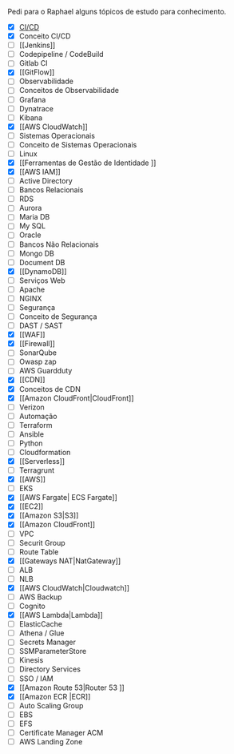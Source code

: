 
Pedi para o Raphael alguns tópicos de estudo para conhecimento.

- [x] [CI/CD](CI.CD.md)  
- [x] Conceito CI/CD  
- [ ] [[Jenkins]]  
- [ ] Codepipeline / CodeBuild  
- [ ] Gitlab CI  
- [x] [[GitFlow]]  
- [ ] Observabilidade  
- [ ] Conceitos de Observabilidade  
- [ ] Grafana  
- [ ] Dynatrace  
- [ ] Kibana  
- [x] [[AWS CloudWatch]]  
- [ ] Sistemas Operacionais  
- [ ] Conceito de Sistemas Operacionais  
- [ ] Linux  
- [x] [[Ferramentas de Gestão de Identidade  ]]
- [x] [[AWS IAM]]
- [ ] Active Directory  
- [ ] Bancos Relacionais  
- [ ] RDS  
- [ ] Aurora  
- [ ] Maria DB  
- [ ] My SQL  
- [ ] Oracle  
- [ ] Bancos Não Relacionais  
- [ ] Mongo DB  
- [ ] Document DB  
- [x] [[DynamoDB]]  
- [ ] Serviços Web  
- [ ] Apache  
- [ ] NGINX  
- [ ] Segurança  
- [ ] Conceito de Segurança  
- [ ] DAST / SAST  
- [x] [[WAF]]  
- [x] [[Firewall]]  
- [ ] SonarQube  
- [ ] Owasp zap  
- [ ] AWS Guardduty  
- [x] [[CDN]]  
- [x] Conceitos de CDN  
- [x] [[Amazon CloudFront|CloudFront]]  
- [ ] Verizon  
- [ ] Automação  
- [ ] Terraform  
- [ ] Ansible  
- [ ] Python  
- [ ] Cloudformation  
- [x] [[Serverless]]  
- [ ] Terragrunt  
- [x] [[AWS]]  
- [ ] EKS  
- [x] [[AWS Fargate| ECS Fargate]]
- [x] [[EC2]]  
- [x] [[Amazon S3|S3]]
- [x] [[Amazon CloudFront]]  
- [ ] VPC  
- [ ] Securit Group  
- [ ] Route Table  
- [x] [[Gateways NAT|NatGateway]] 
- [ ] ALB  
- [ ] NLB  
- [x] [[AWS CloudWatch|Cloudwatch]]  
- [ ] AWS Backup  
- [ ] Cognito  
- [x] [[AWS Lambda|Lambda]]  
- [ ] ElasticCache  
- [ ] Athena / Glue  
- [ ] Secrets Manager  
- [ ] SSMParameterStore  
- [ ] Kinesis  
- [ ] Directory Services  
- [ ] SSO / IAM  
- [x] [[Amazon Route 53|Router 53 ]] 
- [x] [[Amazon ECR |ECR]]  
- [ ] Auto Scaling Group  
- [ ] EBS  
- [ ] EFS  
- [ ] Certificate Manager ACM  
- [ ] AWS Landing Zone